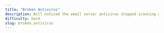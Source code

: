 ```yaml
---
title: "Broken Antivirus"
description: Bill noticed the email server antivirus stopped scanning attachments, and he thinks its SELinux related. He says, "If you disable SELinux the antivirus scanning works."
difficulty: hard
slug: broken_antivirus
---
```

